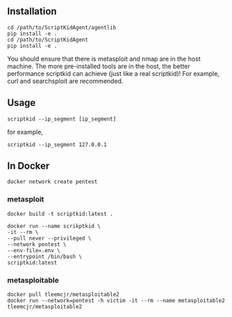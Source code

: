 ## Installation

```
cd /path/to/ScriptKidAgent/agentlib
pip install -e .
cd /path/to/ScriptKidAgent
pip install -e .
```

You should ensure that there is metasploit and nmap are in the host machine.
The more pre-installed tools are in the host, the better performance scriptkid can achieve (just like a real scriptkid)!
For example, curl and searchsploit are recommended.


## Usage

```
scriptkid --ip_segment [ip_segment]
```

for example,

```
scriptkid --ip_segment 127.0.0.1
```

## In Docker

```shell
docker network create pentest
```

### metasploit

```shell
docker build -t scriptkid:latest .

docker run --name scrikptkid \
-it --rm \
--pull never --privileged \
--network pentest \
--env-file=.env \
--entrypoint /bin/bash \
scriptkid:latest
```

### metasploitable

```shell
docker pull tleemcjr/metasploitable2
docker run --network=pentest -h victim -it --rm --name metasploitable2 tleemcjr/metasploitable2
```